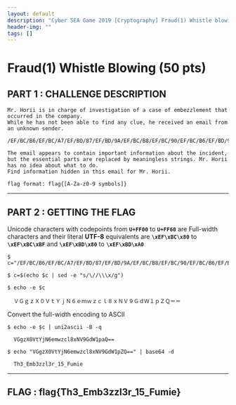 ```yaml
---
layout: default
description: "Cyber SEA Game 2019 [Cryptography] Fraud(1) Whistle blowing (50 pts)"
header-img: ""
tags: []
---
```


# Fraud(1) Whistle Blowing (50 pts)

## PART 1 : CHALLENGE DESCRIPTION

```
Mr. Horii is in charge of investigation of a case of embezzlement that occurred in the company.
While he has not been able to find any clue, he received an email from an unknown sender.

/EF/BC/B6/EF/BC/A7/EF/BD/87/EF/BD/9A/EF/BC/B8/EF/BC/90/EF/BC/B6/EF/BD/94/EF/BC/B9/EF/BD/8A/EF/BC/AE/EF/BC/96/EF/BD/85/EF/BD/8D/EF/BD/97/EF/BD/9A/EF/BD/83/EF/BD/8C/EF/BC/98/EF/BD/98/EF/BC/AE/EF/BC/B6/EF/BC/99/EF/BC/A7/EF/BD/84/EF/BC/B7/EF/BC/91/EF/BD/90/EF/BC/BA/EF/BC/B1/EF/BC/9D/EF/BC/9D

The email appears to contain important information about the incident, but the essential parts are replaced by meaningless strings. Mr. Horii has no idea about what to do.
Find information hidden in this email for Mr. Horii.

flag format: flag{[A-Za-z0-9 symbols]}
```

---

## PART 2 : GETTING THE FLAG

Unicode characters with codepoints from __`U+FF00`__ to __`U+FF60`__ are Full-width characters and their literal __UTF-8__ equivalents are __`\xEF\xBC\x80`__ to __`\xEF\xBC\xBF`__ and __`\xEF\xBD\x80`__ to __`\xEF\xBD\xA0`__

```console
$ c="/EF/BC/B6/EF/BC/A7/EF/BD/87/EF/BD/9A/EF/BC/B8/EF/BC/90/EF/BC/B6/EF/BD/94/EF/BC/B9/EF/BD/8A/EF/BC/AE/EF/BC/96/EF/BD/85/EF/BD/8D/EF/BD/97/EF/BD/9A/EF/BD/83/EF/BD/8C/EF/BC/98/EF/BD/98/EF/BC/AE/EF/BC/B6/EF/BC/99/EF/BC/A7/EF/BD/84/EF/BC/B7/EF/BC/91/EF/BD/90/EF/BC/BA/EF/BC/B1/EF/BC/9D/EF/BC/9D"

$ c=$(echo $c | sed -e "s/\//\\\x/g")

$ echo -e $c

  ＶＧｇｚＸ０ＶｔＹｊＮ６ｅｍｗｚｃｌ８ｘＮＶ９ＧｄＷ１ｐＺＱ＝＝
```

Convert the full-width encoding to ASCII

```console
$ echo -e $c | uni2ascii -B -q

  VGgzX0VtYjN6emwzcl8xNV9GdW1paQ==

$ echo "VGgzX0VtYjN6emwzcl8xNV9GdW1pZQ==" | base64 -d

  Th3_Emb3zzl3r_15_Fumie  
```

---

## FLAG : __flag{Th3_Emb3zzl3r_15_Fumie}__
